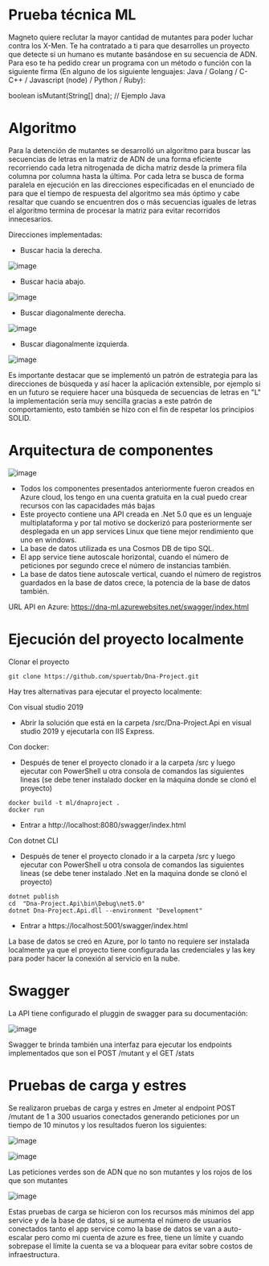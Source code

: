 # Prueba técnica ML

Magneto quiere reclutar la mayor cantidad de mutantes para poder luchar
contra los X-Men.
Te ha contratado a ti para que desarrolles un proyecto que detecte si un
humano es mutante basándose en su secuencia de ADN.
Para eso te ha pedido crear un programa con un método o función con la siguiente firma (En
alguno de los siguiente lenguajes: Java / Golang / C-C++ / Javascript (node) / Python / Ruby):

boolean isMutant(String[] dna); // Ejemplo Java

# Algoritmo

Para la detención de mutantes se desarrolló un algoritmo para buscar las secuencias de letras en la matriz de ADN de una forma eficiente recorriendo cada letra nitrogenada de dicha matriz desde la primera fila columna por columna hasta la última. Por cada letra se busca de forma paralela en ejecución en las direcciones especificadas en el enunciado de para que el tiempo de respuesta del algoritmo sea más óptimo y cabe resaltar que cuando se encuentren dos o más secuencias iguales de letras el algoritmo termina de procesar la matriz para evitar recorridos innecesarios.

Direcciones implementadas:

- Buscar hacia la derecha.

![image](https://user-images.githubusercontent.com/43219701/121989936-8eba5f80-cd62-11eb-9778-012b08653373.png)

- Buscar hacia abajo.

![image](https://user-images.githubusercontent.com/43219701/121989790-5286ff00-cd62-11eb-8894-6d9cf9f99e3b.png)

- Buscar diagonalmente derecha.

![image](https://user-images.githubusercontent.com/43219701/121990254-13a57900-cd63-11eb-8804-21158b6bbd84.png)

- Buscar diagonalmente izquierda.

![image](https://user-images.githubusercontent.com/43219701/121990085-cfb27400-cd62-11eb-9d13-8b37f36e3e13.png)


Es importante destacar que se implementó un patrón de estrategia para las direcciones de búsqueda y así hacer la aplicación extensible, por ejemplo si en un futuro se requiere hacer una búsqueda de secuencias de letras en "L" la implementación sería muy sencilla gracias a este patrón de comportamiento, esto también se hizo con el fin de respetar los principios SOLID.

# Arquitectura de componentes
![image](https://user-images.githubusercontent.com/43219701/121992019-659bce00-cd66-11eb-8b22-0eb9138c0198.png)


- Todos los componentes presentados anteriormente fueron creados en Azure cloud, los tengo en una cuenta gratuita en la cual puedo crear recursos con las capacidades más bajas
- Este proyecto contiene una API creada en .Net 5.0 que es un lenguaje multiplataforma y por tal motivo se dockerizó para posteriormente ser desplegada en un app services Linux que tiene mejor rendimiento que uno en windows.
- La base de datos utilizada es una Cosmos DB de tipo SQL.
- El app service tiene autoscale horizontal, cuando el número de peticiones por segundo crece el número de instancias también.
- La base de datos tiene autoscale vertical, cuando el número de registros guardados en la base de datos crece, la potencia de la base de datos también.

URL API en Azure:
https://dna-ml.azurewebsites.net/swagger/index.html

# Ejecución del proyecto localmente
Clonar el proyecto
```
git clone https://github.com/spuertab/Dna-Project.git
```

Hay tres alternativas para ejecutar el proyecto localmente:

Con visual studio 2019
- Abrir la solución que está en la carpeta /src/Dna-Project.Api en visual studio 2019 y ejecutarla con IIS Express.

Con docker:
-  Después de tener el proyecto clonado ir a la carpeta /src y luego ejecutar con PowerShell u otra consola de comandos las siguientes lineas (se debe tener instalado docker en la máquina donde se clonó el proyecto)
```
docker build -t ml/dnaproject .
docker run
```
- Entrar a http://localhost:8080/swagger/index.html

Con dotnet CLI
- Después de tener el proyecto clonado ir a la carpeta /src y luego ejecutar con PowerShell u otra consola de comandos las siguientes lineas (se debe tener instalado .Net en la maquina donde se clonó el proyecto)
```
dotnet publish
cd  "Dna-Project.Api\bin\Debug\net5.0"    
dotnet Dna-Project.Api.dll --environment "Development"
```
- Entrar a https://localhost:5001/swagger/index.html

La base de datos se creó en Azure, por lo tanto no requiere ser instalada localmente ya que el proyecto tiene configurada las credenciales y las key para poder hacer la conexión al servicio en la nube.

# Swagger
La API tiene configurado el pluggin de swagger para su documentación:

![image](https://user-images.githubusercontent.com/43219701/121994396-cf1ddb80-cd6a-11eb-8c1c-dd715d8698c4.png)

Swagger te brinda también una interfaz para ejecutar los endpoints implementados que son el POST /mutant y el GET /stats 

# Pruebas de carga y estres

Se realizaron pruebas de carga y estres en Jmeter al endpoint POST /mutant de 1 a 300 usuarios conectados generando peticiones por un tiempo de 10 minutos y los resultados fueron los siguientes:

![image](https://user-images.githubusercontent.com/43219701/122073252-e76b1600-cdbd-11eb-9f66-3a14c077895f.png)

![image](https://user-images.githubusercontent.com/43219701/122073319-f356d800-cdbd-11eb-9854-adf95c93bd99.png)

Las peticiones verdes son de ADN que no son mutantes y los rojos de los que son mutantes

![image](https://user-images.githubusercontent.com/43219701/122073423-049fe480-cdbe-11eb-99b4-355a59607376.png)

Estas pruebas de carga se hicieron con los recursos más mínimos del app service y de la base de datos, si se aumenta el número de usuarios conectados tanto el app service como la base de datos se van a auto-escalar pero como mi cuenta de azure es free, tiene un límite y cuando sobrepase el límite la cuenta se va a bloquear para evitar sobre costos de infraestructura.
